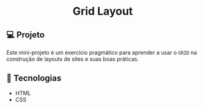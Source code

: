 <h1 align="center">
    Grid Layout
</h1>

## 💻 Projeto

Este mini-projeto é um exercício pragmático para aprender a usar o `GRID` na construção de layouts de sites e suas boas práticas.

## 🚀 Tecnologias

- HTML
- CSS